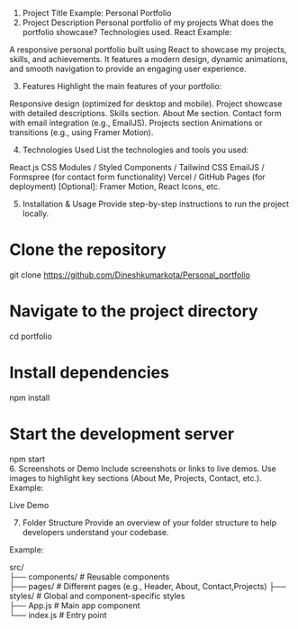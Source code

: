1. Project Title
Example: Personal Portfolio
2. Project Description
Personal portfolio of my projects
What does the portfolio showcase?
Technologies used.
React 
Example:

A responsive personal portfolio built using React to showcase my projects, skills, and achievements. It features a modern design, dynamic animations, and smooth navigation to provide an engaging user experience.

3. Features
Highlight the main features of your portfolio:

Responsive design (optimized for desktop and mobile).
Project showcase with detailed descriptions.
Skills section.
About Me section.
Contact form with email integration (e.g., EmailJS).
Projects section
Animations or transitions (e.g., using Framer Motion).

4. Technologies Used
List the technologies and tools you used:

React.js
CSS Modules / Styled Components / Tailwind CSS
EmailJS / Formspree (for contact form functionality)
 Vercel / GitHub Pages (for deployment)
[Optional]: Framer Motion, React Icons, etc.

5. Installation & Usage
Provide step-by-step instructions to run the project locally.

# Clone the repository  
git clone https://github.com/Dineshkumarkota/Personal_portfolio  

# Navigate to the project directory  
cd portfolio  

# Install dependencies  
npm install  

# Start the development server  
npm start  
6. Screenshots or Demo
Include screenshots or links to live demos.
Use images to highlight key sections (About Me, Projects, Contact, etc.).
Example:

Live Demo

7. Folder Structure
Provide an overview of your folder structure to help developers understand your codebase.

Example:

src/  
├── components/       # Reusable components  
├── pages/            # Different pages (e.g., Header, About, Contact,Projects)
├── styles/           # Global and component-specific styles  
├── App.js            # Main app component  
└── index.js          # Entry point  

